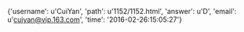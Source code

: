 {'username': u'CuiYan', 'path': u'1152/1152.html', 'answer': u'D', 'email': u'cuiyan@vip.163.com', 'time': '2016-02-26:15:05:27'}